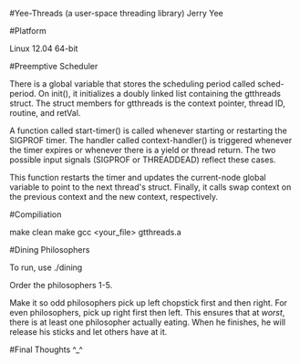 #Yee-Threads (a user-space threading library)
Jerry Yee

#Platform

Linux 12.04 64-bit

#Preemptive Scheduler

There is a global variable that stores the scheduling period called sched-period. On init(), it initializes a doubly linked list containing the gtthreads struct. The struct members for gtthreads is the context pointer, thread ID, routine, and retVal. 

A function called start-timer() is called whenever starting or restarting the SIGPROF timer. The handler called context-handler() is triggered whenever the timer expires or whenever there is a yield or thread return. The two possible input signals (SIGPROF or THREADDEAD) reflect these cases.

This function restarts the timer and updates the current-node global variable to point to the next thread's struct. Finally, it calls swap context on the previous context and the new context, respectively. 

#Compiliation

make clean
make
gcc <your_file> gtthreads.a

#Dining Philosophers

To run, use ./dining

Order the philosophers 1-5.

Make it so odd philosophers pick up left chopstick first and then right. For even philosophers, pick up right first then left. This ensures that at *worst*, there is at least one philosopher actually eating. When he finishes, he will release his sticks and let others have at it.

#Final Thoughts
^_^

